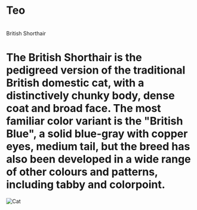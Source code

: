 # Teo

<br> British Shorthair


# The British Shorthair is the pedigreed version of the traditional British domestic cat, with a distinctively chunky body, dense coat and broad face. The most familiar color variant is the "British Blue", a solid blue-gray with copper eyes, medium tail, but the breed has also been developed in a wide range of other colours and patterns, including tabby and colorpoint.


![Cat](https://www.catbreedslist.com/uploads/allimg/cat-pictures/British-Shorthair-2.jpg)